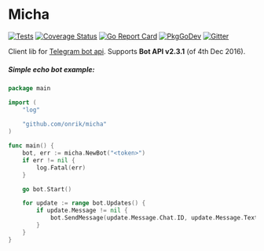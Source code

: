 # Micha

[![Tests](https://github.com/onrik/micha/workflows/Tests/badge.svg)](https://github.com/onrik/micha/actions)
[![Coverage Status](https://coveralls.io/repos/github/onrik/micha/badge.svg?branch=master)](https://coveralls.io/github/onrik/micha?branch=master)
[![Go Report Card](https://goreportcard.com/badge/github.com/onrik/micha)](https://goreportcard.com/report/github.com/onrik/micha)
[![PkgGoDev](https://pkg.go.dev/badge/github.com/onrik/micha)](https://pkg.go.dev/github.com/onrik/micha)
[![Gitter](https://badges.gitter.im/onrik/micha.svg)](https://gitter.im/onrik/micha)

Client lib for [Telegram bot api](https://core.telegram.org/bots/api). Supports **Bot API v2.3.1** (of 4th Dec 2016).

##### Simple echo bot example:
```go
package main

import (
    "log"
	
    "github.com/onrik/micha"
)

func main() {
    bot, err := micha.NewBot("<token>")
    if err != nil {
        log.Fatal(err)
    }

    go bot.Start()

    for update := range bot.Updates() {
        if update.Message != nil {
            bot.SendMessage(update.Message.Chat.ID, update.Message.Text, nil)
        }
    }
}

```
